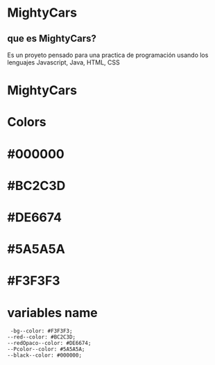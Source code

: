 # MightyCars
## que es MightyCars?

Es un proyeto pensado para una practica de programación usando los lenguajes Javascript, Java, HTML, CSS

# MightyCars
# Colors 
# #000000
# #BC2C3D
# #DE6674
# #5A5A5A
# #F3F3F3
  # variables name
     -bg--color: #F3F3F3;
    --red--color: #BC2C3D;
    --redOpaco--color: #DE6674;
    --Pcolor--color: #5A5A5A;
    --black--color: #000000;